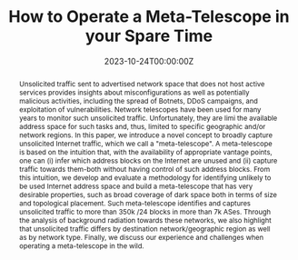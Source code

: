 ---
title: 'How to Operate a Meta-Telescope in your Spare Time'

# Authors
# If you created a profile for a user (e.g. the default `admin` user), write the username (folder name) here
# and it will be replaced with their full name and linked to their profile.
authors:
  - Daniel Wagner
  - Sahil Ashish Ranadive
  - admin
  - Michalis Kallitsis
  - Alberto Dainotti
  - Georgios Smaragdakis
  - Anja Feldmann

# Author notes (optional)
# author_notes:
#   - 'Equal contribution'
#   - 'Equal contribution'

date: '2023-10-24T00:00:00Z'
doi: ''

# Schedule page publish date (NOT publication's date).
# publishDate: '2017-01-01T00:00:00Z'

# Publication type.
# Accepts a single type but formatted as a YAML list (for Hugo requirements).
# Enter a publication type from the CSL standard.
publication_types: ['paper-conference']

# Publication name and optional abbreviated publication name.
publication: In *ACM Internet Measurement Conference*

abstract: 'Unsolicited traffic sent to advertised network space that does not host active services provides insights about misconfigurations as well as potentially malicious activities, including the spread of Botnets, DDoS campaigns, and exploitation of vulnerabilities. Network telescopes have been used for many years to monitor such unsolicited traffic. Unfortunately, they are limi the available address space for such tasks and, thus, limited to specific geographic and/or network regions.

In this paper, we introduce a novel concept to broadly capture unsolicited Internet traffic, which we call a "meta-telescope". A meta-telescope is based on the intuition that, with the availability of appropriate vantage points, one can (i) infer which address blocks on the Internet are unused and (ii) capture traffic towards them-both without having control of such address blocks. From this intuition, we develop and evaluate a methodology for identifying unlikely to be used Internet address space and build a meta-telescope that has very desirable properties, such as broad coverage of dark space both in terms of size and topological placement. Such meta-telescope identifies and captures unsolicited traffic to more than 350k /24 blocks in more than 7k ASes. Through the analysis of background radiation towards these networks, we also highlight that unsolicited traffic differs by destination network/geographic region as well as by network type. Finally, we discuss our experience and challenges when operating a meta-telescope in the wild.'

# Summary. An optional shortened abstract.
# summary: Lorem ipsum dolor sit amet, consectetur adipiscing elit. Duis posuere tellus ac convallis placerat. Proin tincidunt magna sed ex sollicitudin condimentum.

tags: []

# Display this page in the Featured widget?
featured: false

# Custom links (uncomment lines below)
# links:
# - name: Custom Link
#   url: http://example.org

# url_pdf: ''
# url_code: 'https://github.com/HugoBlox/hugo-blox-builder'
# url_dataset: 'https://github.com/HugoBlox/hugo-blox-builder'
# url_poster: ''
# url_project: ''
# url_slides: ''
# url_source: 'https://github.com/HugoBlox/hugo-blox-builder'
# url_video: 'https://youtube.com'

# Featured image
# To use, add an image named `featured.jpg/png` to your page's folder.
# image:
#   caption: 'Image credit: [**Unsplash**](https://unsplash.com/photos/pLCdAaMFLTE)'
#   focal_point: ''
#   preview_only: false

# Associated Projects (optional).
#   Associate this publication with one or more of your projects.
#   Simply enter your project's folder or file name without extension.
#   E.g. `internal-project` references `content/project/internal-project/index.md`.
#   Otherwise, set `projects: []`.
projects: []

# Slides (optional).
#   Associate this publication with Markdown slides.
#   Simply enter your slide deck's filename without extension.
#   E.g. `slides: "example"` references `content/slides/example/index.md`.
#   Otherwise, set `slides: ""`.
slides: ""
---
